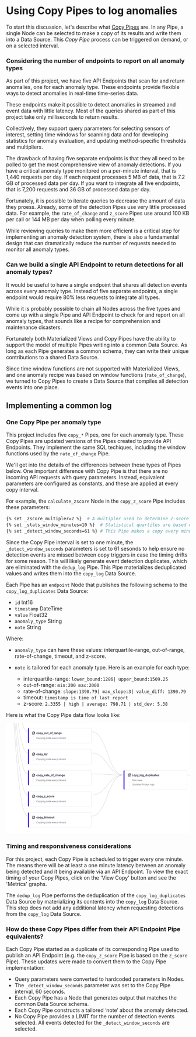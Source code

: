 # Using Copy Pipes to log anomalies

To start this discussion, let's describe what [Copy Pipes](https://www.tinybird.co/docs/publish/copy-pipes.html#copy-pipes) are. In any Pipe, a single Node can be selected to make a copy of its results and write them into a Data Source. This *Copy Pipe* process can be triggered on demand, or on a selected interval. 

### Considering the number of endpoints to report on all anomaly types

As part of this project, we have five API Endpoints that scan for and return anomalies, one for each anomaly type. These endpoints provide flexible ways to detect anomalies in real-time time-series data. 

These endpoints make it possible to detect anomalies in streamed and event data with little latency. Most of the queries shared as part of this project take only milliseconds to return results. 

Collectively, they support query parameters for selecting sensors of interest, setting time windows for scanning data and for developing statistics for anomaly evaluation, and updating method-specific thresholds and multipliers. 

The drawback of having five separate endpoints is that they all need to be polled to get the most comprehensive view of anomaly detections. If you have a critical anomaly type monitored on a per-minute interval, that is 1,440 requests per day. If each request processes 5 MB of data, that is 7.2 GB of processed data per day. If you want to integrate all five endpoints, that is 7,200 requests and 36 GB of processed data per day. 

Fortunately, it is possible to iterate queries to decrease the amount of data they proess. Already, some of the detection Pipes use very little processed data. For example, the `rate_of_change` and `z_score` Pipes use around 100 KB per call or 144 MB per day when polling every minute. 

While reviewing queries to make them more efficient is a critical step for implementing an anomaly detection system, there is also a fundamental design that can dramatically reduce the number of requests needed to monitor all anomaly types. 

### Can we build a single API Endpoint to return detections for all anomaly types? 

It would be useful to have a single endpoint that shares all detection events across every anomaly type. Instead of five separate endpoints, a single endpoint would require 80% less requests to integrate all types.  

While it is probably possible to chain all Nodes across the five types and come up with a single Pipe and API Endpoint to check for and report on all anomaly types, that sounds like a recipe for comprehension and maintenance disasters. 

Fortunately both Materialized Views and Copy Pipes have the ability to support the model of multiple Pipes writing into a common Data Source. As long as each Pipe generates a common schema, they can write their unique contributions to a shared Data Source. 

Since time window functions are not supported with Materialized Views, and one anomaly recipe was based on window functions (`rate_of_change`), we turned to Copy Pipes to create a Data Source that compiles all detection events into one place. 

## Implementing a common log

### One Copy Pipe per anomaly type 

This project includes five `copy_*` Pipes, one for each anomaly type. These Copy Pipes are updated versions of the Pipes created to provide API Endpoints. They implement the same SQL techiques, including the window functions used by the `rate_of_change` Pipe.

We'll get into the details of the differences between these types of Pipes below. One important difference with Copy Pipe is that there are no incoming API requests with query parameters. Instead, equivalent parameters are configured as constants, and these are applied at every copy interval.  

For example, the `calculate_zscore` Node in the `copy_z_score` Pipe includes these parameters:

```bash
{% set _zscore_multipler=2 %}  # A multipler used to determine Z-score outliers. 
{% set _stats_window_minutes=10 %}  # Statistical quartiles are based on this most recent window.
{% set _detect_window_seconds=61 %} # This Pipe makes a copy every minute, so selecting events since last copy plus one minute.  
```
Since the Copy Pipe interval is set to one minute, the `_detect_window_seconds` parameters is set to 61 sesonds to help ensure no detection events are missed between copy triggers in case the timing drifts for some reason. This will likely generate event detection duplicates, which are eliminated with the `dedup_log` Pipe. This Pipe materializes deduplicated values and writes them into the `copy_log` Data Source.  

Each Pipe has an `endpoint` Node that publishes the following schema to the `copy_log_duplicates` Data Source:

* `id` Int16
* `timestamp` DateTime
* `value` Float32
* `anomaly_type` String
* `note` String

Where:

* `anomaly_type` can have these values: interquartile-range, out-of-range, rate-of-change, timeout, and z-score.
* `note` is tailored for each anomaly type. Here is an example for each type:
  
  * interquartile-range: `lower_bound:1286| upper_bound:1509.25`
  * out-of-range: `min:200 max:2000`
  * rate-of-change: `slope:1390.79| max_slope:3| value_diff: 1390.79`
  * timeout: `timestamp is time of last report` 
  * z-score: `2.3355 | high | average: 798.71 | std_dev: 5.38`

Here is what the Copy Pipe data flow looks like:

![Copy Pipe data flow](../charts/copy-pipes.png)



### Timing and responsiveness considerations

For this project, each Copy Pipe is scheduled to trigger every one minute. The means there will be at least a one minute latency between an anomaly being detected and it being available via an API Endpoint. To view the exact timing of your Copy Pipes, click on the 'View Copy' button and see the 'Metrics' graphs.

The `dedup_log` Pipe performs the deduplication of the `copy_log_duplicates` Data Source by materializing its contents into the `copy_log` Data Source. This step does not add any additional latency when requesting detections from the `copy_log` Data Source. 


### How do these Copy Pipes differ from their API Endpoint Pipe equivalents?

Each Copy Pipe started as a duplicate of its corresponding Pipe used to publish an API Endpoint (e.g. the `copy_z_score` Pipe is based on the `z_score` Pipe). These updates were made to convert them to the Copy Pipe implementation:

* Query parameters were converted to hardcoded parameters in Nodes. 
* The `_detect_window_seconds` parameter was set to the Copy Pipe interval, 60 seconds.
* Each Copy Pipe has a Node that generates output that matches the common Data Source schema.
* Each Copy Pipe constructs a tailored ‘note’ about the anomaly detected. 
* No Copy Pipe provides a LIMIT for the number of detection events selected.  All events detected for the `_detect_window_seconds` are selected. 




